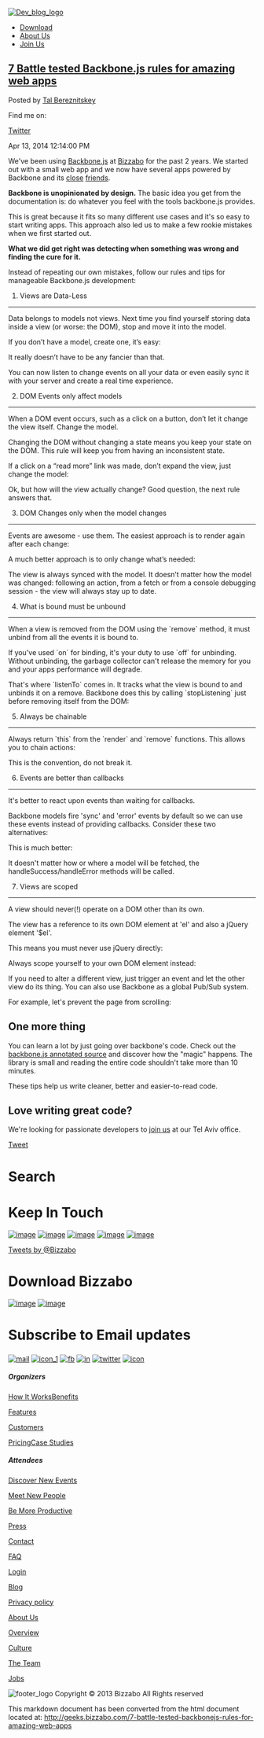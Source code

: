 [![Dev\_blog\_logo](http://cdn2.hubspot.net/hub/318095/file-625963400-png/Dev_blog_logo.png?t=1396190982000)](http://www.bizzabo.com)

-   [Download](http://www.bizzabo.com/download)
-   [About Us](http://www.bizzabo.com/about)
-   [Join Us](http://www.bizzabo.com/jobs)

[7 Battle tested Backbone.js rules for amazing web apps](http://geeks.bizzabo.com/7-battle-tested-backbonejs-rules-for-amazing-web-apps)
----------------------------------------------------------------------------------------------------------------------------------------

Posted by [Tal
Bereznitskey](http://geeks.bizzabo.com/author/tal-bereznitskey)

Find me on:

[Twitter](https://twitter.com/ketacode)

Apr 13, 2014 12:14:00 PM

We've been using [Backbone.js](http://backbonejs.org/) at
[Bizzabo](http://www.bizzabo.com) for the past 2 years. We started out
with a small web app and we now have several apps powered by Backbone
and its [close](http://requirejs.org)
[friends](http://handlebarsjs.com/).

**Backbone is unopinionated by design.** The basic idea you get from the
documentation is: do whatever you feel with the tools backbone.js
provides.

This is great because it fits so many different use cases and it's so
easy to start writing apps. This approach also led us to make a few
rookie mistakes when we first started out.

**What we did get right was detecting when something was wrong and
finding the cure for it.**

Instead of repeating our own mistakes, follow our rules and tips for
manageable Backbone.js development:

1. Views are Data-Less
----------------------

Data belongs to models not views. Next time you find yourself storing
data inside a view (or worse: the DOM), stop and move it into the model.

If you don’t have a model, create one, it’s easy:

It really doesn’t have to be any fancier than that.

You can now listen to change events on all your data or even easily sync
it with your server and create a real time experience.

2. DOM Events only affect models
--------------------------------

When a DOM event occurs, such as a click on a button, don’t let it
change the view itself. Change the model.

Changing the DOM without changing a state means you keep your state on
the DOM. This rule will keep you from having an inconsistent state.

If a click on a “read more” link was made, don’t expand the view, just
change the model:

Ok, but how will the view actually change? Good question, the next rule
answers that.

3. DOM Changes only when the model changes
------------------------------------------

Events are awesome - use them. The easiest approach is to render again
after each change:

A much better approach is to only change what’s needed:

The view is always synced with the model. It doesn’t matter how the
model was changed: following an action, from a fetch or from a console
debugging session - the view will always stay up to date.

4. What is bound must be unbound
--------------------------------

When a view is removed from the DOM using the \`remove\` method, it must
unbind from all the events it is bound to.

If you've used \`on\` for binding, it's your duty to use \`off\` for
unbinding. Without unbinding, the garbage collector can't release the
memory for you and your apps performance will degrade.

That's where \`listenTo\` comes in. It tracks what the view is bound to
and unbinds it on a remove. Backbone does this by calling
\`stopListening\` just before removing itself from the DOM:

5. Always be chainable
----------------------

Always return \`this\` from the \`render\` and \`remove\` functions.
This allows you to chain actions:

This is the convention, do not break it.

6. Events are better than callbacks
-----------------------------------

It's better to react upon events than waiting for callbacks.

Backbone models fire 'sync' and 'error' events by default so we can use
these events instead of providing callbacks. Consider these two
alternatives:

This is much better:

It doesn't matter how or where a model will be fetched, the
handleSuccess/handleError methods will be called.

7. Views are scoped
-------------------

A view should never(!) operate on a DOM other than its own.

The view has a reference to its own DOM element at 'el' and also a
jQuery element '$el'.

This means you must never use jQuery directly:

Always scope yourself to your own DOM element instead:

If you need to alter a different view, just trigger an event and let the
other view do its thing. You can also use Backbone as a global Pub/Sub
system.

For example, let's prevent the page from scrolling:

One more thing
--------------

You can learn a lot by just going over backbone's code. Check out the
[backbone.js annotated source](http://backbonejs.org/docs/backbone.html)
and discover how the "magic" happens. The library is small and reading
the entire code shouldn't take more than 10 minutes.

These tips help us write cleaner, better and easier-to-read code.

Love writing great code?
------------------------

We're looking for passionate developers to [join
us](http://www.bizzabo.com/jobs#frontend) at our Tel Aviv office.

[Tweet](https://twitter.com/share)

Search
======

Keep In Touch
=============

[![image](http://cdn2.hubspot.net/hub/318095/file-385142660-png/images/facebook.png?t=1384770669000)](http://www.facebook.com/Bizzabo)
[![image](http://cdn2.hubspot.net/hub/318095/file-382856261-png/images/linkedin.png?t=1384770669000)](http://www.linkedin.com/company/bizzabo)
[![image](http://cdn2.hubspot.net/hub/318095/file-383610212-png/images/instagram.png?t=1384770669000)](http://instagram.com/bizzabo)
[![image](http://cdn2.hubspot.net/hub/318095/file-385137400-png/images/tweeter.png?t=1384770669000)](https://twitter.com/bizzabo)
[![image](http://cdn2.hubspot.net/hub/318095/file-383602612-png/images/mail.png?t=1384770669000)](http://help.bizzabo.com/customer/portal/emails/new)

[Tweets by @Bizzabo](https://twitter.com/Bizzabo)

Download Bizzabo
================

[![image](http://cdn2.hubspot.net/hub/318095/file-382960341-png/images/appatore.png?t=1384781500000)](http://www.bizzabo.com/download/iphone)
[![image](http://cdn2.hubspot.net/hub/318095/file-382956586-png/images/playstore.png?t=1384781500000)](http://www.bizzabo.com/download/android)

Subscribe to Email updates
==========================

### 

[![mail](http://cdn2.hubspot.net/hub/318095/file-366103731-jpg/mail.jpg?t=1383216942000)](http://info@bizzabo.com)
[![icon\_1](http://cdn2.hubspot.net/hub/318095/file-367983405-jpg/icon_1.jpg?t=1383217204000)](http://instagram.com/bizzabo/)
[![fb](http://cdn2.hubspot.net/hub/318095/file-366085896-jpg/fb.jpg?t=1383216942000)](http://www.facebook.com/bizzabo)
[![in](http://cdn2.hubspot.net/hub/318095/file-363368144-jpg/in.jpg?t=1383216942000)](http://www.linkedin.com/company/bizzabo)
[![twitter](http://cdn2.hubspot.net/hub/318095/file-366554152-jpg/twitter.jpg?t=1383216942000)](http://www.twitter.com/bizzabo)
[![icon](http://cdn2.hubspot.net/hub/318095/file-366556222-jpg/icon.jpg?t=1383216942000)](http://blog.bizzabo.com/)

##### Organizers

[How It WorksBenefits](http://www.bizzabo.com/organizers#how-it-works)

[Features](http://www.bizzabo.com/organizers#features)

[Customers](http://www.bizzabo.com/organizers#customers)

[Pricing](http://www.bizzabo.com/pricing)[Case
Studies](http://www.bizzabo.com/organizers#case-studies)

##### Attendees

[Discover New Events](http://www.bizzabo.com/attendees#discover)

[Meet New People](http://www.bizzabo.com/attendees#meet)

[Be More Productive](http://www.bizzabo.com/attendees#productive)

[Press](http://www.bizzabo.com/press)

[Contact](http://help.bizzabo.com/customer/portal/emails/new)

[FAQ](http://help.bizzabo.com)

[Login](http://www.bizzabo.com/account)

[Blog](http://blog.bizzabo.com/)

[Privacy policy](http://www.bizzabo.com/about/privacypolicy.html)

[About Us](http://www.bizzabo.com/about)

[Overview](http://www.bizzabo.com)

[Culture](http://www.bizzabo.com)

[The Team](http://www.bizzabo.com)

[Jobs](http://www.bizzabo.com)

![footer\_logo](http://cdn2.hubspot.net/hub/318095/file-364394233-png/footer_logo.png?t=1383209041000)
Copyright © 2013 Bizzabo All Rights reserved

This markdown document has been converted from the html document located at:
http://geeks.bizzabo.com/7-battle-tested-backbonejs-rules-for-amazing-web-apps
